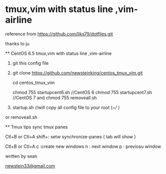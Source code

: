 # tmux,vim with status line ,vim-airline

reference from  https://github.com/liks79/dotfiles.git 

   thanks to ju 


** CentOS 6.5 tmux,vim with status line ,vim-airline

1. git this config file
2. 
   git clone https://github.com/newsteinking/centos_tmux_vim.git

   cd centos_tmux_vim
   
   chmod 755 startupcent6.sh   //CentOS 6
   chmod 755 startupcent7.sh   //CentOS 7
   and 
   chmod 755 removeall.sh
   
2. startup.sh  //will copy all config file to your root (~/ )

or removeall.sh 

** Tmux tips
sync tmux panes

Ctl+B or Ctl+A  shift+:  setw synchronize-panes  ( tab will show ) 

Ctl+B or Ctl+A  c :create new windows
                n : next window
                p : previosu window


written by sean

newstein33@gmail.com


